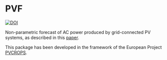 PVF
===
[![DOI](https://zenodo.org/badge/1928/iesiee/PVF.svg)](http://dx.doi.org/10.5281/zenodo.13348)

Non-parametric forecast of AC power produced by grid-connected PV systems, as described in this [paper](http://oscarperpinan.github.io/papers/Pinho.Perpinan.ea2014.pdf).

This package has been developed in the framework of the European Project [PVCROPS](https://cordis.europa.eu/project/rcn/105879/factsheet/es). 


